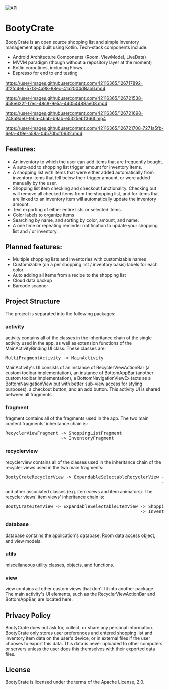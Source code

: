![API](https://badgen.net/badge/API/21+/green)
# BootyCrate

BootyCrate is an open source shopping list and simple inventory management app built using Kotlin.
Tech-stack components include:
- Android Architecture Components (Room, ViewModel, LiveData)
- MVVM paradigm (though without a repository layer at the moment)
- Kotlin coroutines, including Flows.
- Espresso for end to end testing
    
https://user-images.githubusercontent.com/42116365/126717892-3f2fc4e9-57f3-4a98-88ec-41a2004d8ab6.mp4

https://user-images.githubusercontent.com/42116365/126721538-458e622f-f7ec-48c8-9e5a-44054488ae08.mp4

https://user-images.githubusercontent.com/42116365/126721698-248a9de0-feba-46ab-b9ab-e5325ebf366f.mp4

https://user-images.githubusercontent.com/42116365/126721708-7271a5fb-6efa-4f9e-a58a-04570bcf0632.mp4



## Features:
- An inventory to which the user can add items that are frequently bought.
- A auto-add to shopping list trigger amount for inventory items.
- A shopping list with items that were either added automatically from inventory
  items that fell below their trigger amount, or were added manually by the user.
- Shopping list item checking and checkout functionality. Checking out will remove
  all checked items from the shopping list, and for items that are linked to an
  inventory item will automatically update the inventory amount.
- Text exporting of either entire lists or selected items.
- Color labels to organize items
- Searching by name, and sorting by color, amount, and name.
- A one time or repeating reminder notification to update your shopping list and / or inventory.

## Planned features:
- Multiple shopping lists and inventories with customizable names
- Customizable (on a per shopping list / inventory basis) labels for each color 
- Auto adding all items from a recipe to the shopping list
- Cloud data backup
- Barcode scanner

## Project Structure
The project is separated into the following packages:

### activity
activity contains all of the classes in the inheritance chain of the single activity
used in the app, as well as extension functions of the MainActivityBinding UI class. 
These classes are:
<pre>
MultiFragmentActivity -> MainActivity
</pre>

MainActivity's UI consists of an instance of RecyclerViewActionBar (a custom toolbar
implementation), an instance of BottomAppBar (another custom toolbar implementation), a
BottomNavigationViewEx (acts as a BottomNavigationView but with better sub-view access
for styling purposes), a checkout button, and an add button. This activity UI is shared
between all fragments.

### fragment
fragment contains all of the fragments used in the app. The two main content fragments' inheritance
chain is:
<pre>
RecyclerViewFragment -> ShoppingListFragment
                     -> InventoryFragment
</pre>

### recyclerview
recyclerview contains all of the classes used in the inheritance chain of the recycler views used in
the two main fragments:
<pre>
BootyCrateRecyclerView -> ExpandableSelectableRecyclerView -> ShoppingListRecyclerView
                                                           -> InventoryRecyclerView
</pre>
and other associated classes (e.g. item views and item animators). The recycler views' item views'
inheritance chain is:
<pre>
BootyCrateItemView -> ExpandableSelectableItemView -> ShoppingListItemView
                                                   -> InventoryItemView
</pre>

### database
database contains the application's database, Room data access object, and view models.

### utils
miscellaneous utility classes, objects, and functions.

### view
view contains all other custom views that don't fit into another package. The main activity's UI
elements, such as the RecyclerViewActionBar and BottomAppBar, are located here.

## Privacy Policy
BootyCrate does not ask for, collect, or share any personal information. BootyCrate only stores
user preferences and entered shopping list and inventory item data on the user's device, or in
external files if the user chooses to export this data. This data is never uploaded to other
computers or servers unless the user does this themselves with their exported data files.

## License
BootyCrate is licensed under the terms of the Apache License, 2.0.
